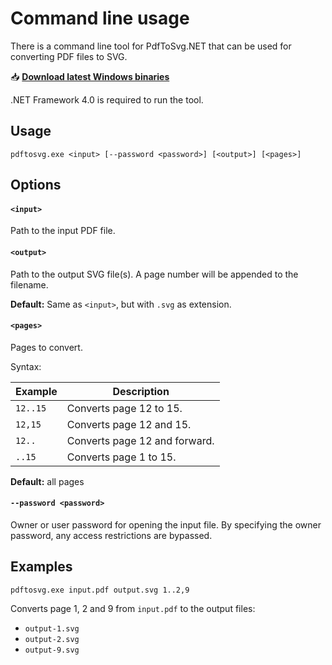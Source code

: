 # Command line usage

There is a command line tool for PdfToSvg.NET that can be used for converting PDF files to SVG.

📥 [**Download latest Windows binaries**](https://github.com/dmester/pdftosvg.net/releases/latest/download/pdftosvg.exe)

.NET Framework 4.0 is required to run the tool.

## Usage
```
pdftosvg.exe <input> [--password <password>] [<output>] [<pages>]
```

## Options

#### `<input>`
Path to the input PDF file.

#### `<output>`
Path to the output SVG file(s). A page number will be appended to the filename.

**Default:** Same as `<input>`, but with `.svg` as extension.

#### `<pages>`
Pages to convert.

Syntax:

| Example  | Description                   |
| -------- | ----------------------------- |
| `12..15` | Converts page 12 to 15.       |
| `12,15`  | Converts page 12 and 15.      |
| `12..`   | Converts page 12 and forward. |
| `..15`   | Converts page 1 to 15.        |

**Default:** all pages

#### `--password <password>`
Owner or user password for opening the input file. By specifying the owner password, any access restrictions are bypassed.

## Examples

```
pdftosvg.exe input.pdf output.svg 1..2,9
```

Converts page 1, 2 and 9 from `input.pdf` to the output files:

* `output-1.svg`
* `output-2.svg`
* `output-9.svg`
